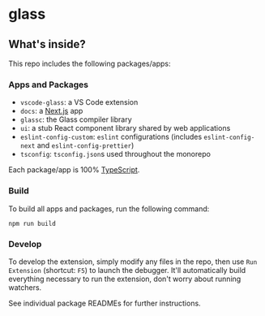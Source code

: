 # glass

## What's inside?

This repo includes the following packages/apps:

### Apps and Packages

- `vscode-glass`: a VS Code extension
- `docs`: a [Next.js](https://nextjs.org/) app
- `glassc`: the Glass compiler library
- `ui`: a stub React component library shared by web applications
- `eslint-config-custom`: `eslint` configurations (includes `eslint-config-next` and `eslint-config-prettier`)
- `tsconfig`: `tsconfig.json`s used throughout the monorepo

Each package/app is 100% [TypeScript](https://www.typescriptlang.org/).

### Build

To build all apps and packages, run the following command:

```
npm run build
```

### Develop

To develop the extension, simply modify any files in the repo, then use `Run Extension` (shortcut: `F5`) to launch the debugger. It'll automatically build everything necessary to run the extension, don't worry about running watchers.

See individual package READMEs for further instructions.
